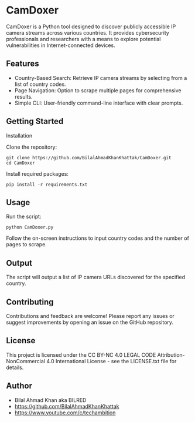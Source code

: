 # CamDoxer
CamDoxer is a Python tool designed to discover publicly accessible IP camera streams across various countries. It provides cybersecurity professionals and researchers with a means to explore potential vulnerabilities in Internet-connected devices.

## Features
- Country-Based Search: Retrieve IP camera streams by selecting from a list of country codes.
- Page Navigation: Option to scrape multiple pages for comprehensive results.
- Simple CLI: User-friendly command-line interface with clear prompts.

## Getting Started
Installation

Clone the repository:
```
git clone https://github.com/BilalAhmadKhanKhattak/CamDoxer.git
cd CamDoxer
```

Install required packages:

```
pip install -r requirements.txt
```

## Usage
Run the script:
```
python CamDoxer.py
```

Follow the on-screen instructions to input country codes and the number of pages to scrape.

## Output
The script will output a list of IP camera URLs discovered for the specified country.

## Contributing
Contributions and feedback are welcome! Please report any issues or suggest improvements by opening an issue on the GitHub repository.

## License

This project is licensed under the CC BY-NC 4.0 LEGAL CODE Attribution-NonCommercial 4.0 International License - see the LICENSE.txt file for details.

## Author

- Bilal Ahmad Khan aka BILRED
- https://github.com/BilalAhmadKhanKhattak
- https://www.youtube.com/c/techambition
